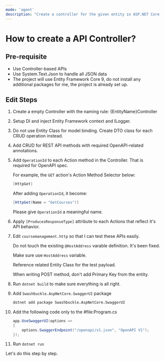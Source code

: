```yaml
---
mode: 'agent'
description: "Create a controller for the given entity in ASP.NET Core Web API project."
---
```

# How to create a API Controller?

## Pre-requisite

- Use Controller-based APIs
- Use System.Text.Json to handle all JSON data
- The project will use Entity Framework Core 9, do not install any additional packages for me, the project is already set up.

## Edit Steps

1. Create a empty Controller with the naming rule: {EntityName}Controller

2. Setup DI and inject Entity Framework context and ILogger<T>.

3. Do not use Entity Class for model binding. Create DTO class for each CRUD operation instead.

4. Add CRUD for REST API methods with required OpenAPI-related annotations.

5. Add `OperationId` to each Action method in the Controller. That is required for OpenAPI spec.

   For example, the `GET` action's Action Method Selector below:

    ```cs
    [HttpGet]
    ```

   After adding `OperationId`, it become:

    ```cs
    [HttpGet(Name = "GetCourses")]
    ```

   Please give `OperationId` a meaningful name.

6. Apply `[ProducesResponseType]` attribute to each Actions that reflect it's API behavior.

7. Edit `coursemanagement.http` so that I can test these APIs easily.

   Do not touch the existing `@HostAddress` varable definition. It's been fixed.

   Make sure use `HostAddress` variable.

   Reference related Entity Class for the test payload.

   When writing POST method, don't add Primary Key from the entity.

8. Run `dotnet build` to make sure everything is all right.

9. Add `Swashbuckle.AspNetCore.SwaggerUI` package

   ```sh
   dotnet add package Swashbuckle.AspNetCore.SwaggerUI
   ```

10. Add the following code only to the #file:Program.cs

    ```cs
    app.UseSwaggerUI(options =>
    {
        options.SwaggerEndpoint("/openapi/v1.json", "OpenAPI V1");
    });
    ```

11. Run `dotnet run`

Let's do this step by step.
